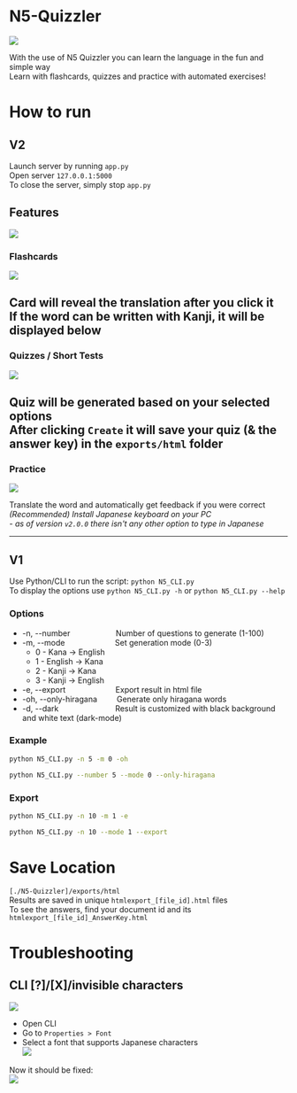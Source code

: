 # N5-Quizzler
![](https://github.com/user-attachments/assets/ba377e46-20e6-4ba5-9c9a-c5411e2fb213)

With the use of N5 Quizzler you can learn the language in the fun and simple way  
Learn with flashcards, quizzes and practice with automated exercises!

# How to run
## V2
Launch server by running `app.py`  
Open server `127.0.0.1:5000`  
To close the server, simply stop `app.py`

## Features
![](https://github.com/user-attachments/assets/df3bbd7f-c1d8-434e-a843-fbcbe3c52fc7)

### Flashcards
![](https://github.com/user-attachments/assets/479d81ac-a357-4c61-b95b-7f19ec788f4e)

Card will reveal the translation after you click it  
If the word can be written with Kanji, it will be displayed below
---

### Quizzes / Short Tests
![](https://github.com/user-attachments/assets/aafdac52-972e-467b-81fb-dbe000aca8de)

Quiz will be generated based on your selected options  
After clicking `Create` it will save your quiz (& the answer key) in the `exports/html` folder
---

### Practice
![](https://github.com/user-attachments/assets/2a875f94-8dc3-443a-8973-91e271d4d932)

Translate the word and automatically get feedback if you were correct  
*(Recommended) Install Japanese keyboard on your PC*  
*- as of version `v2.0.0` there isn't any other option to type in Japanese*

---

## V1
Use Python/CLI to run the script: `python N5_CLI.py`  
To display the options use `python N5_CLI.py -h` or `python N5_CLI.py --help`

### Options
- -n, --number &nbsp;&nbsp;&nbsp;&nbsp;&nbsp;&nbsp;&nbsp;&nbsp;&nbsp;&nbsp;&nbsp;&nbsp;&nbsp;&nbsp;&nbsp;&nbsp;&nbsp;&nbsp;&nbsp; Number of questions to generate (1-100)
- -m, --mode &nbsp;&nbsp;&nbsp;&nbsp;&nbsp;&nbsp;&nbsp;&nbsp;&nbsp;&nbsp;&nbsp;&nbsp;&nbsp;&nbsp;&nbsp;&nbsp;&nbsp;&nbsp;&nbsp;&nbsp;&nbsp; Set generation mode (0-3)
  - 0 - Kana -> English &nbsp;
  - 1 - English -> Kana &nbsp;
  - 2 - Kanji -> Kana &nbsp;&nbsp;&nbsp;&nbsp;&nbsp;
  - 3 - Kanji -> English &nbsp;
- -e, --export &nbsp;&nbsp;&nbsp;&nbsp;&nbsp;&nbsp;&nbsp;&nbsp;&nbsp;&nbsp;&nbsp;&nbsp;&nbsp;&nbsp;&nbsp;&nbsp;&nbsp;&nbsp;&nbsp;&nbsp;&nbsp; Export result in html file
- -oh, --only-hiragana &nbsp;&nbsp;&nbsp;&nbsp;&nbsp;&nbsp;&nbsp; Generate only hiragana words
- -d, --dark &nbsp;&nbsp;&nbsp;&nbsp;&nbsp;&nbsp;&nbsp;&nbsp;&nbsp;&nbsp;&nbsp;&nbsp;&nbsp;&nbsp;&nbsp;&nbsp;&nbsp;&nbsp;&nbsp;&nbsp;&nbsp;&nbsp;&nbsp;&nbsp; Result is customized with black background and white text (dark-mode)

### Example
```bash
python N5_CLI.py -n 5 -m 0 -oh
```
```bash
python N5_CLI.py --number 5 --mode 0 --only-hiragana
```

### Export
```bash
python N5_CLI.py -n 10 -m 1 -e
```
```bash
python N5_CLI.py -n 10 --mode 1 --export
```

# Save Location
`[./N5-Quizzler]/exports/html`  
Results are saved in unique `htmlexport_[file_id].html` files  
To see the answers, find your document id and its `htmlexport_[file_id]_AnswerKey.html`

# Troubleshooting
## CLI [?]/[X]/invisible characters
![](https://github.com/user-attachments/assets/23487b80-56dd-4a5f-ac53-aa7cbd2c18e4)  

- Open CLI
- Go to `Properties > Font`
- Select a font that supports Japanese characters  
![](https://github.com/user-attachments/assets/27de21c0-5e8f-4ebd-94e4-22864308c458)

Now it should be fixed:  
![](https://github.com/user-attachments/assets/e6d2639b-5f4d-460d-acea-33af4079da76)
